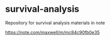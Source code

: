 # survival-analysis


Repository for survival analysis materials in note

https://note.com/maxwell/m/mc84c90fb0e35
